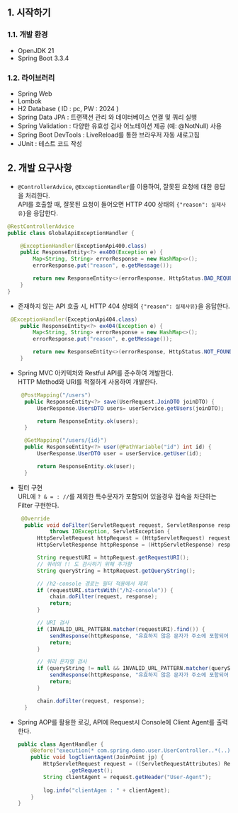 ## 1. 시작하기

### 1.1. 개발 환경

- OpenJDK 21
- Spring Boot 3.3.4

### 1.2. 라이브러리

- Spring Web
- Lombok
- H2 Database ( ID : pc, PW : 2024 )
- Spring Data JPA : 트랜잭션 관리 와 데이터베이스 연결 및 쿼리 실행
- Spring Validation : 다양한 유효성 검사 어노테이션 제공 (예: @NotNull) 사용
- Spring Boot DevTools : LiveReload를 통한 브라우저 자동 새로고침
- JUnit : 테스트 코드 작성


## 2. 개발 요구사항
- `@ControllerAdvice`, `@ExceptionHandler`를 이용하여, 잘못된 요청에 대한 응답을 처리한다.<br>
 API를 호출할 때, 잘못된 요청이 들어오면 HTTP 400 상태의 `{"reason": 실제사유}`을 응답한다.
```java
@RestControllerAdvice
public class GlobalApiExceptionHandler {

    @ExceptionHandler(ExceptionApi400.class)
    public ResponseEntity<?> ex400(Exception e) {
        Map<String, String> errorResponse = new HashMap<>();
        errorResponse.put("reason", e.getMessage());

        return new ResponseEntity<>(errorResponse, HttpStatus.BAD_REQUEST);
    }
}
```

- 존재하지 않는 API 호출 시, HTTP 404 상태의 `{"reason": 실제사유}`을 응답한다.
```java
 @ExceptionHandler(ExceptionApi404.class)
    public ResponseEntity<?> ex404(Exception e) {
        Map<String, String> errorResponse = new HashMap<>();
        errorResponse.put("reason", e.getMessage());

        return new ResponseEntity<>(errorResponse, HttpStatus.NOT_FOUND);
    }
```

- Spring MVC 아키텍처와 Restful API를 준수하여 개발한다.<br>
  HTTP Method와 URI를 적절하게 사용하여 개발한다.
  ```java
   @PostMapping("/users")
    public ResponseEntity<?> save(UserRequest.JoinDTO joinDTO) {
        UserResponse.UsersDTO users= userService.getUsers(joinDTO);

        return ResponseEntity.ok(users);
    }

    @GetMapping("/users/{id}")
    public ResponseEntity<?> user(@PathVariable("id") int id) {
        UserResponse.UserDTO user = userService.getUser(id);

        return ResponseEntity.ok(user);
    }
  ```

- 필터 구현 <br>
  URL에 `? & = : //`를 제외한 특수문자가 포함되어 있을경우 접속을 차단하는 Filter 구현한다.
  ```java
   @Override
    public void doFilter(ServletRequest request, ServletResponse response, FilterChain chain)
            throws IOException, ServletException {
        HttpServletRequest httpRequest = (HttpServletRequest) request;
        HttpServletResponse httpResponse = (HttpServletResponse) response;

        String requestURI = httpRequest.getRequestURI();
        // 쿼리의 !! 도 검사하기 위해 추가함
        String queryString = httpRequest.getQueryString();

        // /h2-console 경로는 필터 적용에서 제외
        if (requestURI.startsWith("/h2-console")) {
            chain.doFilter(request, response);
            return;
        }

        // URI 검사
        if (INVALID_URL_PATTERN.matcher(requestURI).find()) {
            sendResponse(httpResponse, "유효하지 않은 문자가 주소에 포함되어 있습니다.");
            return;
        }

        // 쿼리 문자열 검사
        if (queryString != null && INVALID_URL_PATTERN.matcher(queryString).find()) {
            sendResponse(httpResponse, "유효하지 않은 문자가 주소에 포함되어 있습니다.");
            return;
        }

        chain.doFilter(request, response);
    }
  ```
  
 
- Spring AOP를 활용한 로깅, API에 Request시 Console에 Client Agent를 출력한다.
  ```java
  public class AgentHandler {
      @Before("execution(* com.spring.demo.user.UserController..*(..))")
      public void logClientAgent(JoinPoint jp) {
          HttpServletRequest request = ((ServletRequestAttributes) RequestContextHolder.getRequestAttributes())
                  .getRequest();
          String clientAgent = request.getHeader("User-Agent");
         
          log.info("clientAgen : " + clientAgent);
      }
  }
  ```
